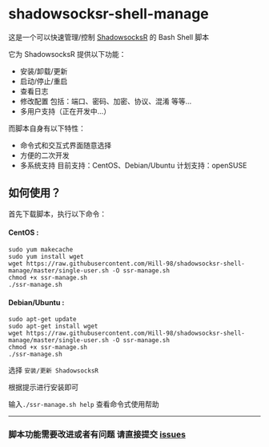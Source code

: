 # shadowsocksr-shell-manage
这是一个可以快速管理/控制 [ShadowsocksR][shadowsocksr] 的 Bash Shell 脚本  

它为 ShadowsocksR 提供以下功能：  
* 安装/卸载/更新
* 启动/停止/重启
* 查看日志
* 修改配置 包括：端口、密码、加密、协议、混淆 等等...
* 多用户支持（正在开发中...）

而脚本自身有以下特性：  
* 命令式和交互式界面随意选择
* 方便的二次开发
* 多系统支持 目前支持：CentOS、Debian/Ubuntu 计划支持：openSUSE

如何使用？
---
首先下载脚本，执行以下命令：  

#### CentOS :
```
sudo yum makecache
sudo yum install wget
wget https://raw.githubusercontent.com/Hill-98/shadowsocksr-shell-manage/master/single-user.sh -O ssr-manage.sh
chmod +x ssr-manage.sh
./ssr-manage.sh
```
#### Debian/Ubuntu :  
```
sudo apt-get update
sudo apt-get install wget
wget https://raw.githubusercontent.com/Hill-98/shadowsocksr-shell-manage/master/single-user.sh -O ssr-manage.sh
chmod +x ssr-manage.sh
./ssr-manage.sh
```

选择 `安装/更新 ShadowsocksR`

根据提示进行安装即可

输入`./ssr-manage.sh help` 查看命令式使用帮助

---

### 脚本功能需要改进或者有问题 请直接提交 [issues](https://github.com/Hill-98/shadowsocksr-shell-manage/issues)

[shadowsocksr]: https://github.com/shadowsocksrr/shadowsocksr
